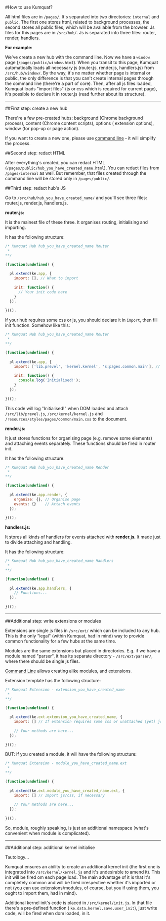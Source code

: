 #How to use Kumquat?

All html files are in `/pages/`. It's separated into two directories: `internal` and `public`. The first one stores
html, related to background processes, the second stores all public files, which will be available from the browser. 
Js files for this pages are in `/src/hub/`. Js is separated into three files: router, render, handlers.

__For example:__

We've create a new hub with the command line. Now we have a `window` page (`/pages/public/window.html`). 
When you transit to this page, Kumquat automatically loads all necessary js 
(router.js, render.js, handlers.js) from `/src/hub/window/`. By the way, it's no matter whether page is internal or 
public, the only difference is that you can't create internal pages through the command line (there're a part of core). 
Then, after all js files loaded, Kumquat loads "import files" (js or css which is required for current page), it's 
possible to declare it in router.js (read further about its structure).

---

##First step: create a new hub

There're a few pre-created hubs: background (Chrome background process), content (Chrome content scripts), options (
extension options), window (for pop-up or page action). 

If you want to create a new one, please use 
[command line](https://github.com/chernikovalexey/Kumquat/blob/master/documentation/CommandLine.md) - 
it will simplify the process.

##Second step: redact HTML

After everything's created, you can redact HTML (`/pages/public/hub_you_have_created_name.html`). You can redact 
files from `/pages/internal` as well. But remember, that files created through the command line will be stored only
in `/pages/public/`.

##Third step: redact hub's JS

Go to `/src/hub/hub_you_have_created_name/` and you'll see three files: router.js, render.js, handlers.js. 

__router.js:__

It is the mainest file of these three. It organises routing, initialising and importing.

It has the following structure:

```javascript
/* Kumquat Hub hub_you_have_created_name Router
 * 
**/

(function(undefined) {
  
  pl.extend(ke.app, {
    import: [], // What to import
             
    init: function() {
      // Your init code here
    }
  });
  
})();
```

If your hub requires some css or js, you should declare it in `import`, then fill init function. Somehow like this:

```javascript
/* Kumquat Hub hub_you_have_created_name Router
 * 
**/

(function(undefined) {
  
  pl.extend(ke.app, {
    import: ['lib.prevel', 'kernel.kernel', 's:pages.common.main'], // What to import
             
    init: function() {
      console.log('Initialised!');
    }
  });
  
})();
```

This code will log "Initialised!" when DOM loaded and attach `/src/lib/prevel.js`, `/src/kernel/kernel.js` and 
`/resources/styles/pages/common/main.css` to the document.

__render.js:__

It just stores functions for organising page (e.g. remove some elements) and attaching events separately. 
These functions should be fired in router init.

It has the following structure:

```javascript
/* Kumquat Hub hub_you_have_created_name Render
 * 
**/

(function(undefined) {
  
  pl.extend(ke.app.render, {
    organize: {}, // Organise page
    events: {}    // Attach events
  });
  
})();
```

__handlers.js:__

It stores all kinds of handlers for events attached with __render.js__. It made just to divide attaching and handling.

It has the following structure:

```javascript
/* Kumquat Hub hub_you_have_created_name Handlers
 * 
**/

(function(undefined) {
  
  pl.extend(ke.app.handlers, {
    // Functions...
  });
  
})();
```

---

##Additional step: write extensions or modules

Extensions are single js files in `/src/ext/` which can be included to any hub. This is the only "legal" 
(within Kumquat, had in mind) way to provide common functionality for a few hubs at the same time.

Modules are the same extensions but placed in directories. E.g. if we have a module named "parser", it has 
its separate directory - `/src/ext/parser/`, where there should be single js files.

[Command Line](https://github.com/chernikovalexey/Kumquat/blob/master/documentation/CommandLine.md) allows creating 
alike modules, and extensions.

Extension template has the following structure:

```javascript
/* Kumquat Extension - extension_you_have_created_name
 *
**/

(function(undefined) {
  
  pl.extend(ke.ext.extension_you_have_created_name, {
    import: [] // If extension requires some css or unattached (yet) js
    
    // Your methods are here...
  });
  
})();
```

BUT: if you created a module, it will have the following structure:

```javascript
/* Kumquat Extension - module_you_have_created_name.ext
 *
**/

(function(undefined) {
  
  pl.extend(ke.ext.module_you_have_created_name.ext, {
    import: [] // Import js/css, if necessary
    
    // Your methods are here...
  });
  
})();
```

So, module, roughly speaking, is just an additional namespace (what's convenient when module is complicated).

---

##Additional step: additional kernel initialise

Tautology...

Kumquat ensures an ability to create an additional kernel init 
(the first one is integrated into `/src/kernel/kernel.js` and it's undesirable to amend it). This init will be fired om
each page load. The main advantage of it is that it's completely common and will be fired irrespective whether it's 
imported or not (you can use extensions/modules, of course, but you if using them, 
you ought to import them, had in mind).

Additional kernel init's code is placed in `/src/kernel/init.js`. In that file there's a pre-defined function (
`ke.data.kernel.save.user_init`), just write code, will be fired when dom loaded, in it.